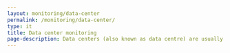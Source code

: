 ```yaml
---
layout: monitoring/data-center
permalink: /monitoring/data-center/
type: it
title: Data center monitoring
page-description: Data centers (also known as data centre) are usually purpose built dedicated facilities to house computing equipment such as main frames, servers, routers, switches and firewalls, as well as supporting components like backup equipment, fire suppression facilities and air conditioning (AC) units.
---
```

